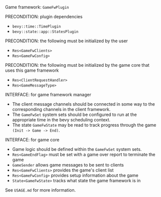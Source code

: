 Game framework: `GameFwPlugin`

PRECONDITION: plugin dependencies
- `bevy::time::TimePlugin`
- `bevy::state::app::StatesPlugin`

PRECONDITION: the following must be initialized by the user
- `Res<GameFwClients>`
- `Res<GameFwConfig>`

PRECONDITION: the following must be initialized by the game core that uses this game framework
- `Res<ClientRequestHandler>`
- `Res<GameMessageType>`

INTERFACE: for game framework manager
- The client message channels should be connected in some way to the corresponding channels in the client framework.
- The `GameFwSet` system sets should be configured to run at the appropriate time in the bevy scheduling context.
- The state `GameFwState` may be read to track progress through the game `(Init -> Game -> End)`.

INTERFACE: for game core
- Game logic should be defined within the `GameFwSet` system sets.
- `Res<GameEndFlag>` must be set with a game over report to terminate the game
- `GameSender` allows game messages to be sent to clients
- `Res<GameFwClients>` provides the game's client list
- `Res<GameFwConfig>` provides setup information about the game
- `State<GameFwState>` tracks what state the game framework is in

See `USAGE.md` for more information.
